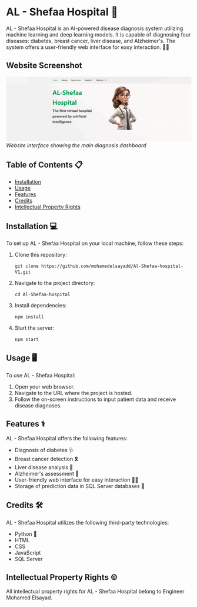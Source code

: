 # AL - Shefaa Hospital 🏥

AL - Shefaa Hospital is an AI-powered disease diagnosis system utilizing machine learning and deep learning models. It is capable of diagnosing four diseases: diabetes, breast cancer, liver disease, and Alzheimer's. The system offers a user-friendly web interface for easy interaction. 🤖🔬

## Website Screenshot
![AL-Shefaa Hospital Interface](home_page.png)
*Website interface showing the main diagnosis dashboard*

## Table of Contents 📋
- [Installation](#installation)
- [Usage](#usage)
- [Features](#features)
- [Credits](#credits)
- [Intellectual Property Rights](#intellectual-property-rights)

## Installation 💻
To set up AL - Shefaa Hospital on your local machine, follow these steps:
1. Clone this repository:
   ```
   git clone https://github.com/mohamedelsayadd/Al-Shefaa-hospital-V1.git
   ```
2. Navigate to the project directory:
   ```
   cd Al-Shefaa-hospital
   ```
3. Install dependencies:
   ```
   npm install
   ```
4. Start the server:
   ```
   npm start
   ```

## Usage 🖥️
To use AL - Shefaa Hospital:
1. Open your web browser.
2. Navigate to the URL where the project is hosted.
3. Follow the on-screen instructions to input patient data and receive disease diagnoses.

## Features ⚕️
AL - Shefaa Hospital offers the following features:
- Diagnosis of diabetes 🩺
- Breast cancer detection 🎗️
- Liver disease analysis 🔬
- Alzheimer's assessment 🧠
- User-friendly web interface for easy interaction 👨‍⚕️
- Storage of prediction data in SQL Server databases 💾

## Credits 🛠️
AL - Shefaa Hospital utilizes the following third-party technologies:
- Python 🐍
- HTML
- CSS
- JavaScript
- SQL Server

## Intellectual Property Rights ©️
All intellectual property rights for AL - Shefaa Hospital belong to Engineer Mohamed Elsayad.

